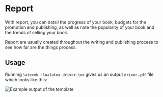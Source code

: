 # Report

With report, you can detail the progress of your book, budgets for the promotion and publishing, as well as note the popularity of your book and the trends of selling your book.

Report are usually created throughout the writing and publishing process to see how far are the things process.


## Usage

Running `latexmk -lualatex driver.tex` gives us an output `driver.pdf` file which looks like this:

![Example output of the template](driver.png)
